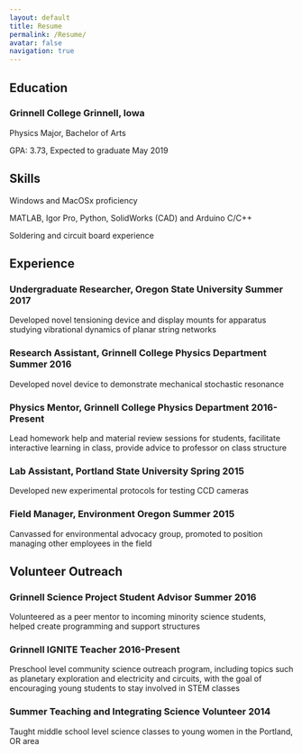 ```yaml
---
layout: default
title: Resume
permalink: /Resume/
avatar: false
navigation: true
---
```

## Education
### **Grinnell College** Grinnell, Iowa
Physics Major, Bachelor of Arts

GPA: 3.73, Expected to graduate May 2019

## Skills
Windows and MacOSx proficiency

MATLAB, Igor Pro, Python, SolidWorks (CAD) and Arduino C/C++

Soldering and circuit board experience

## Experience
### **Undergraduate Researcher, Oregon State University** Summer 2017
Developed novel tensioning device and display mounts for apparatus studying vibrational dynamics of planar string networks

### **Research Assistant, Grinnell College Physics Department** Summer 2016
Developed novel device to demonstrate mechanical stochastic resonance

### **Physics Mentor, Grinnell College Physics Department** 2016-Present
Lead homework help and material review sessions for students, facilitate interactive learning in class, provide advice to professor on class structure

### **Lab Assistant, Portland State University** Spring 2015
Developed new experimental protocols for testing CCD cameras

### **Field Manager, Environment Oregon** Summer 2015
Canvassed for environmental advocacy group, promoted to position managing other employees in the field

## Volunteer Outreach
### **Grinnell Science Project Student Advisor** Summer 2016
Volunteered as a peer mentor to incoming minority science students, helped create programming and support structures

### **Grinnell IGNITE Teacher** 2016-Present
Preschool level community science outreach program, including topics such as planetary exploration and electricity and circuits, with the goal of encouraging young students to stay involved in STEM classes

### **Summer Teaching and Integrating Science Volunteer** 2014
Taught middle school level science classes to young women in the Portland, OR area
